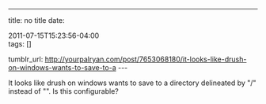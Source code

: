 ---
title: no title
date:

 2011-07-15T15:23:56-04:00  
tags:  []

tumblr_url:
http://yourpalryan.com/post/7653068180/it-looks-like-drush-on-windows-wants-to-save-to-a
\-\--

It looks like drush on windows wants to save to a directory delineated
by "/" instead of "\". Is this configurable?

